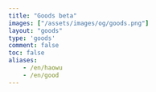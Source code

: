 ```yaml
---
title: "Goods beta"
images: ["/assets/images/og/goods.png"]
layout: "goods"
type: 'goods'
comment: false
toc: false
aliases:
    - /en/haowu
    - /en/good
---
```

